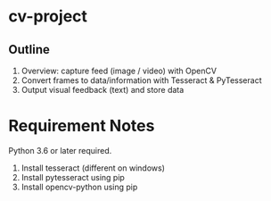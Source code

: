 # cv-project
## Outline
1. Overview: capture feed (image / video) with OpenCV
2. Convert frames to data/information with Tesseract & PyTesseract
3. Output visual feedback (text) and store data

# Requirement Notes
Python 3.6 or later required.
1. Install tesseract (different on windows)
2. Install pytesseract using pip
3. Install opencv-python using pip
